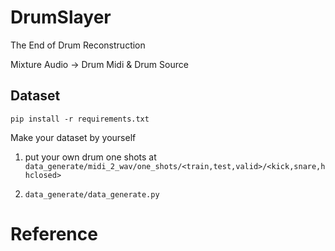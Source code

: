 # DrumSlayer
The End of Drum Reconstruction

Mixture Audio -> Drum Midi & Drum Source

## Dataset
`pip install -r requirements.txt`

Make your dataset by yourself

1. put your own drum one shots at `data_generate/midi_2_wav/one_shots/<train,test,valid>/<kick,snare,hhclosed>`

2. `data_generate/data_generate.py`


# Reference
